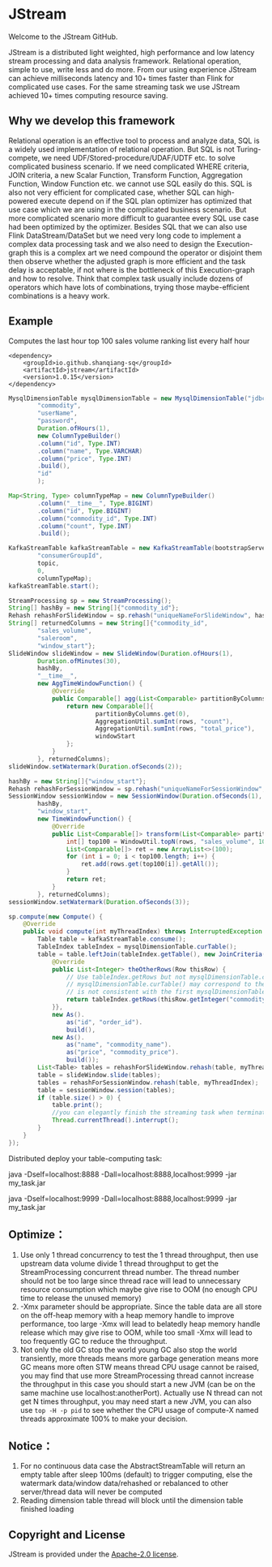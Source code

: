 # JStream 

Welcome to the JStream GitHub.

JStream is a distributed light weighted, high performance and low latency stream processing and data analysis framework.
Relational operation, simple to use, write less and do more.
From our using experience JStream can achieve milliseconds latency and 10+ times faster than Flink for complicated use cases.
For the same streaming task we use JStream achieved 10+ times computing resource saving.

## Why we develop this framework 
Relational operation is an effective tool to process and analyze data, SQL is a widely used implementation of relational operation. 
But SQL is not Turing-compete, we need UDF/Stored-procedure/UDAF/UDTF etc. to solve complicated business scenario. 
If we need complicated WHERE criteria, JOIN criteria, a new Scalar Function, Transform Function, Aggregation Function, Window Function etc. we cannot use SQL easily do this.
SQL is also not very efficient for complicated case, whether SQL can high-powered execute depend on if the SQL plan optimizer has optimized that use case which we 
are using in the complicated business scenario. But more complicated scenario more difficult to guarantee every SQL use case had been optimized by the optimizer.
Besides SQL that we can also use Flink DataStream/DataSet but we need very long code to implement a complex data processing task and we also need 
to design the Execution-graph this is a complex art we need compound the operator or disjoint them then observe whether the adjusted graph is more efficient 
and the task delay is acceptable, if not where is the bottleneck of this Execution-graph and how to resolve. Think that complex task usually include dozens 
of operators which have lots of combinations, trying those maybe-efficient combinations is a heavy work.

## Example
Computes the last hour top 100 sales volume ranking list every half hour
```
<dependency>
    <groupId>io.github.shanqiang-sq</groupId>
    <artifactId>jstream</artifactId>
	<version>1.0.15</version>
</dependency>
```

```java
MysqlDimensionTable mysqlDimensionTable = new MysqlDimensionTable("jdbc:mysql://localhost:3306/e-commerce",
        "commodity",
        "userName",
        "password",
        Duration.ofHours(1),
        new ColumnTypeBuilder()
        .column("id", Type.INT)
        .column("name", Type.VARCHAR)
        .column("price", Type.INT)
        .build(),
        "id"
        );

Map<String, Type> columnTypeMap = new ColumnTypeBuilder()
        .column("__time__", Type.BIGINT)
        .column("id", Type.BIGINT)
        .column("commodity_id", Type.INT)
        .column("count", Type.INT)
        .build();

KafkaStreamTable kafkaStreamTable = new KafkaStreamTable(bootstrapServers,
        "consumerGroupId",
        topic,
        0,
        columnTypeMap);
kafkaStreamTable.start();

StreamProcessing sp = new StreamProcessing();
String[] hashBy = new String[]{"commodity_id"};
Rehash rehashForSlideWindow = sp.rehash("uniqueNameForSlideWindow", hashBy);
String[] returnedColumns = new String[]{"commodity_id",
        "sales_volume",
        "saleroom",
        "window_start"};
SlideWindow slideWindow = new SlideWindow(Duration.ofHours(1),
        Duration.ofMinutes(30),
        hashBy,
        "__time__",
        new AggTimeWindowFunction() {
            @Override
            public Comparable[] agg(List<Comparable> partitionByColumns, List<Row> rows, long windowStart, long windowEnd) {
                return new Comparable[]{
                        partitionByColumns.get(0),
                        AggregationUtil.sumInt(rows, "count"),
                        AggregationUtil.sumInt(rows, "total_price"),
                        windowStart
                };
            }
        }, returnedColumns);
slideWindow.setWatermark(Duration.ofSeconds(2));

hashBy = new String[]{"window_start"};
Rehash rehashForSessionWindow = sp.rehash("uniqueNameForSessionWindow", hashBy);
SessionWindow sessionWindow = new SessionWindow(Duration.ofSeconds(1),
        hashBy,
        "window_start",
        new TimeWindowFunction() {
            @Override
            public List<Comparable[]> transform(List<Comparable> partitionByColumns, List<Row> rows, long windowStart, long windowEnd) {
                int[] top100 = WindowUtil.topN(rows, "sales_volume", 100);
                List<Comparable[]> ret = new ArrayList<>(100);
                for (int i = 0; i < top100.length; i++) {
                    ret.add(rows.get(top100[i]).getAll());
                }
                return ret;
            }
        }, returnedColumns);
sessionWindow.setWatermark(Duration.ofSeconds(3));

sp.compute(new Compute() {
    @Override
    public void compute(int myThreadIndex) throws InterruptedException {
        Table table = kafkaStreamTable.consume();
        TableIndex tableIndex = mysqlDimensionTable.curTable();
        table = table.leftJoin(tableIndex.getTable(), new JoinCriteria() {
            @Override
            public List<Integer> theOtherRows(Row thisRow) {
                // Use tableIndex.getRows but not mysqlDimensionTable.curTable().getRows. Consider the second
                // mysqlDimensionTable.curTable() may correspond to the newly reloaded dimension table which
                // is not consistent with the first mysqlDimensionTable.curTable() and tableIndex.getTable()
                return tableIndex.getRows(thisRow.getInteger("commodity_id"));
            }},
            new As().
                as("id", "order_id").
                build(),
            new As().
                as("name", "commodity_name").
                as("price", "commodity_price").
                build());
        List<Table> tables = rehashForSlideWindow.rehash(table, myThreadIndex);
        table = slideWindow.slide(tables);
        tables = rehashForSessionWindow.rehash(table, myThreadIndex);
        table = sessionWindow.session(tables);
        if (table.size() > 0) {
            table.print();
            //you can elegantly finish the streaming task when terminate condition is satisfied
            Thread.currentThread().interrupt();
        }
    }
});
```
Distributed deploy your table-computing task:

java -Dself=localhost:8888 -Dall=localhost:8888,localhost:9999 -jar my_task.jar

java -Dself=localhost:9999 -Dall=localhost:8888,localhost:9999 -jar my_task.jar



## Optimize：
1. Use only 1 thread concurrency to test the 1 thread throughput, then use upstream data volume divide 1 thread throughput to get the
 StreamProcessing concurrent thread number. The thread number should not be too large since thread race will lead to unnecessary
 resource consumption which maybe give rise to OOM (no enough CPU time to release the unused memory)
2. -Xmx parameter should be appropriate. Since the table data are all store on the off-heap memory with a heap memory handle to improve performance, too large
 -Xmx will lead to belatedly heap memory handle release which may give rise to OOM, while too small -Xmx will lead to too frequently GC to reduce 
 the throughput.
3. Not only the old GC stop the world young GC also stop the world transiently, more threads means more garbage generation
 means more GC means more often STW means thread CPU usage cannot be raised, you may find that use more StreamProcessing 
 thread cannot increase the throughput in this case you should start a new JVM (can be on the same machine use localhost:anotherPort). 
 Actually use N thread can not get N times throughput, you may need start a new JVM, you can also use `top -H -p pid` to 
 see whether the CPU usage of compute-X named threads approximate 100% to make your decision. 
   


## Notice：
1. For no continuous data case the AbstractStreamTable will return an empty table after sleep 100ms (default)
 to trigger computing, else the watermark data/window data/rehashed or rebalanced to other server/thread data will never be computed
2. Reading dimension table thread will block until the dimension table finished loading



## Copyright and License
JStream is provided under the [Apache-2.0 license](LICENSE).
